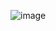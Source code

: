 ![image](https://user-images.githubusercontent.com/74687192/159176146-99dd7ae0-0bb3-43f2-b869-2b5db700220e.png)
